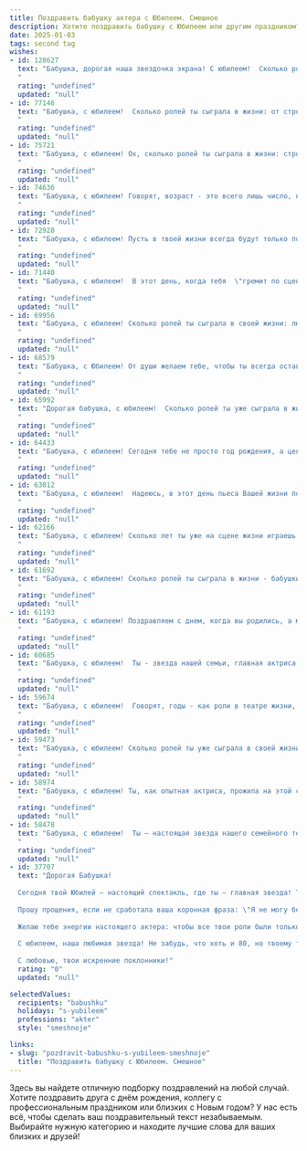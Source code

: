 ```yaml
---
title: Поздравить бабушку актера с Юбилеем. Смешное
description: Хотите поздравить бабушку с Юбилеем или другим праздником? Наш ИИ создаст незабываемое поздравление, а вы обязательно выделитесь среди других.  
date: 2025-01-03
tags: second tag
wishes:
- id: 128627
  text: "Бабушка, дорогая наша звездочка экрана! С юбилеем!  Сколько ролей сыграно, сколько сердец покорено!  Надеюсь, в этой юбилейной постановке \"Жизнь прекрасна\"  ты будешь играть главную роль – роль счастливой и любимой бабушки, а мы, твой благодарный зритель, будем рукоплескать стоя!  Желаем тебе ещё сотни оваций, море цветов (которые, в отличие от бутафории, настоящие!), и чтоб пенсия была  не просто достойная, а с  гонораром, как у  примадонны!
  "
  rating: "undefined"
  updated: "null"
- id: 77146
  text: "Бабушка, с юбилеем!  Сколько ролей ты сыграла в жизни: от строгих родителей до добрых фей!  Надеюсь, в роли бабушки ты тоже была на высоте, и у тебя остались только самые яркие и смешные моменты, которые ты могла бы поведать внукам!  Желаем, чтоб твоя жизнь была полна ярких красок и блестящих ролей, а сцена всегда была заполнена благодарными зрителями!
  "
  rating: "undefined"
  updated: "null"
- id: 75721
  text: "Бабушка, с юбилеем! Ох, сколько ролей ты сыграла в жизни: строгая, но любящая мама, мудрая бабушка, и, конечно,  великий актер!  Пусть сцена жизни полна ярких  эмоций,  а овации не стихают!  Будь всегда в центре внимания, наша любимая звезда!
  "
  rating: "undefined"
  updated: "null"
- id: 74636
  text: "Бабушка, с юбилеем! Говорят, возраст - это всего лишь число, но в твоем случае - это целая театральная труппа! Ты играешь роли бабушки, актрисы, хранительницы семейных традиций с такой самоотдачей, что даже самые требовательные зрители (то есть мы) всегда в полном восторге! Желаем тебе еще много ярких ролей в жизни, аплодисментов от любимых внуков и, конечно же, здоровья, чтобы твоя личная сцена всегда была полна энергии и задора!
  "
  rating: "undefined"
  updated: "null"
- id: 72928
  text: "Бабушка, с юбилеем! Пусть в твоей жизни всегда будут только положительные роли, а сцена жизни будет яркой и полной оваций!
  "
  rating: "undefined"
  updated: "null"
- id: 71440
  text: "Бабушка, с юбилеем!  В этот день, когда тебя  \"гремит по сцене\" вся родня,  мы хотим пожелать, чтобы ты, как артист,  зажигала на сцене жизни еще долгие годы! 🎭🎂🥂🍾
  "
  rating: "undefined"
  updated: "null"
- id: 69956
  text: "Бабушка, с юбилеем! Сколько ролей ты сыграла в своей жизни: любящая бабушка, заботливая хозяйка, строгая учительница, а порой даже грозный дракон! Спасибо тебе за все эти роли, все они были незабываемы! Желаем тебе еще много ярких и интересных выступлений на жизненной сцене, аплодисментов и счастливых зрителей!
  "
  rating: "undefined"
  updated: "null"
- id: 68579
  text: "Бабушка, с Юбилеем! От души желаем тебе, чтобы ты всегда оставалась  яркой звездой, но  в хорошем смысле, конечно!  Пусть твой актерский талант никогда не угасает, а сцена жизни дарит тебе только  положительные роли! 🎉
  "
  rating: "undefined"
  updated: "null"
- id: 65992
  text: "Дорогая бабушка, с юбилеем!  Сколько ролей ты уже сыграла в жизни: любящей мамы, мудрого советчика, неподражаемого рассказчика сказок. Но твоя главная роль - это роль невероятной бабушки, которая всегда умеет поднять настроение и сделать жизнь ярче! Желаем тебе еще многих лет на сцене жизни, полных оваций, аплодисментов и, конечно, конфет! 🥳🎉
  "
  rating: "undefined"
  updated: "null"
- id: 64433
  text: "Бабушка, с юбилеем! Сегодня тебе не просто год рождения, а целый спектакль жизни! Поздравляем с премьерой нового акта, где ты, как всегда, в главной роли! Желаем тебе самых ярких оваций, самых искренних аплодисментов и самых запоминающихся ролей!
  "
  rating: "undefined"
  updated: "null"
- id: 63012
  text: "Бабушка, с юбилеем!  Надеюсь, в этот день пьеса Вашей жизни полна смеха, а сцена -  усыпана цветами!  Пусть аплодисменты не смолкают, а роли всегда будут главными!
  "
  rating: "undefined"
  updated: "null"
- id: 62166
  text: "Бабушка, с юбилеем! Сколько лет ты уже на сцене жизни играешь главные роли – от строгой, но любящей мамы до мудрой и веселой бабушки!  Ты – настоящая звезда, которая  сияет ярче всех! Желаем тебе новых ролей, оваций и бурных аплодисментов от всей семьи!
  "
  rating: "undefined"
  updated: "null"
- id: 61692
  text: "Бабушка, с юбилеем! Сколько ролей ты сыграла в жизни - бабушки, мамы, подруги,  даже, может быть, злодейки, когда внуков наказывала. Но самая главная твоя роль - это роль любимой бабушки, которую ты играешь блестяще уже столько лет! Желаем тебе новых ролей, ярких эмоций и  огромного количества аплодисментов!
  "
  rating: "undefined"
  updated: "null"
- id: 61193
  text: "Бабушка, с юбилеем! Поздравляем с днем, когда вы родились, а мир получил талантливую актрису, способную сыграть любую роль! Пусть  в вашей жизни будет много ярких ролей, аплодисментов и оваций.  Будьте здоровы, бодры и полны энтузиазма!
  "
  rating: "undefined"
  updated: "null"
- id: 60685
  text: "Бабушка, с юбилеем!  Ты - звезда нашей семьи, главная актриса в спектакле под названием \"Жизнь\"!  И пусть у тебя уже есть свой \"Оскар\" за \"Лучшую бабушку\", мы желаем тебе еще много ярких ролей в жизни, аплодисментов и, конечно, любви!
  "
  rating: "undefined"
  updated: "null"
- id: 59674
  text: "Бабушка, с юбилеем!  Говорят, годы - как роли в театре жизни, а ты играешь их с такой страстью, что нам, зрителям, просто некуда деться!  Мы желаем тебе новых ролей, только в комедийных жанрах, чтобы смех и радость звучали в твоей жизни всегда!  Будь здорова, любима и вечно юна, как героиня твоего любимого спектакля! 🎉
  "
  rating: "undefined"
  updated: "null"
- id: 59473
  text: "Бабушка, с юбилеем! Сколько ролей ты уже сыграла в своей жизни: любящей мамы, мудрой бабушки, и, конечно же, блистательной актрисы! Желаем тебе новых, ярких ролей, бурных оваций зала и бесконечного зрительского восторга! Пусть твоя жизнь будет полна смеха, радости и, конечно же, аплодисментов! 😄🎉
  "
  rating: "undefined"
  updated: "null"
- id: 58974
  text: "Бабушка, с юбилеем! Ты, как опытная актриса, прожила на этой сцене уже столько ярких ролей! От комедийных бабушек до драматических героинь, ты всегда была на высоте! Желаем тебе новых, интересных сценариев и стоячих оваций от жизни!
  "
  rating: "undefined"
  updated: "null"
- id: 58478
  text: "Бабушка, с юбилеем!  Ты – настоящая звезда нашего семейного театра!  С каждым годом ты все ярче светишь на сцене нашей жизни,  и уже заслужила звание \"Заслуженный артист\" за роли бабушки, повара, доктора и просто мудрого советчика!
  "
  rating: "undefined"
  updated: "null"
- id: 37707
  text: "Дорогая Бабушка!
  
  Сегодня твой Юбилей – настоящий спектакль, где ты – главная звезда! Так что, надевай свой лучший костюм, подмигивай зрителям и получай заслуженные аплодисменты!
  
  Прошу прощения, если не сработала ваша коронная фраза: \"Я не могу без своей гримерки!\" Но на этот раз гримерочка не понадобится – у тебя уже есть шикарный грим жизни, состоящий из мудрости, доброты и кучи веселых историй.
  
  Желаю тебе энергии настоящего актера: чтобы все твои роли были только главными, а не второго плана! Пусть в жизни будет меньше «плохих сценариев» и больше «романтических комедий» с хэппи-эндом!
  
  С юбилеем, наша любимая звезда! Не забудь, что хоть и 80, но твоему таланту и энергии нет границ!
  
  С любовью, твои искренние поклонники!"
  rating: "0"
  updated: "null"

selectedValues:
  recipients: "babushku"
  holidays: "s-yubileem"
  professions: "akter"
  style: "smeshnoje"

links:
- slug: "pozdravit-babushku-s-yubileem-smeshnoje"
  title: "Поздравить бабушку с Юбилеем. Смешное"
---
```


Здесь вы найдете отличную подборку поздравлений на любой случай. 
Хотите поздравить друга с днём рождения, коллегу с профессиональным праздником или близких с Новым годом? У нас есть всё, чтобы сделать ваш поздравительный текст незабываемым. Выбирайте нужную категорию и находите лучшие слова для ваших близких и друзей!
